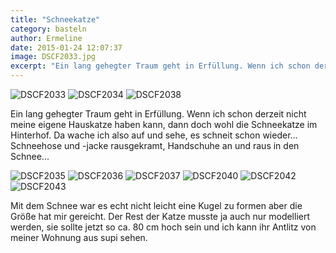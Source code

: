 ```yaml
---
title: "Schneekatze"
category: basteln
author: Ermeline
date: 2015-01-24 12:07:37
image: DSCF2033.jpg
excerpt: "Ein lang gehegter Traum geht in Erfüllung. Wenn ich schon derzeit nicht meine eigene Hauskatze haben kann, dann doch wohl die Schneekatze im Hinterhof."
---
```


![DSCF2033](DSCF2033.jpg)
![DSCF2034](DSCF2034.jpg)
![DSCF2038](DSCF2038.jpg)

Ein lang gehegter Traum geht in Erfüllung. Wenn ich schon derzeit nicht meine eigene Hauskatze haben kann, dann doch wohl die Schneekatze im Hinterhof. Da wache ich also auf und sehe, es schneit schon wieder... Schneehose und -jacke rausgekramt, Handschuhe an und raus in den
Schnee...


![DSCF2035](DSCF2035-e1422100903751.jpg)
![DSCF2036](DSCF2036-e1422100916980.jpg)
![DSCF2037](DSCF2037-e1422100929579.jpg)
![DSCF2040](DSCF2040-e1422100942838.jpg)
![DSCF2042](DSCF2042-e1422100966267.jpg)
![DSCF2043](DSCF2043-e1422100983724.jpg)

Mit dem Schnee war es echt nicht leicht eine Kugel zu formen aber die Größe hat mir gereicht. Der Rest der Katze musste ja auch nur modelliert werden, sie sollte jetzt so ca. 80 cm hoch sein und ich kann ihr Antlitz von meiner Wohnung aus supi sehen.
